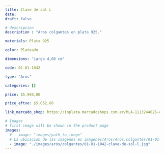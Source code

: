 ```yaml
---
title: Clave de sol L
date: 
draft: false

# descripcion
description : "Aros colgantes en plata 925."

materials: Plata 925

color: Plateado

dimensions: "Largo 4,00 cm"

code: 01-01-1042

type: "Aros"

categories: []

price: $5.940,00

price_eftvo: $5.052,00

link_mercado_shop: https://inplata.mercadoshops.com.ar/MLA-1113244025-aros-plata-925-colgantes-clave-de-sol-l-_JM

# Images
# first image will be shown in the product page
images:
  # - image: "images/path_to_image"
  # La ubicacion de las imagenes es imagenes/Aros/Aros.Colgantes/01-01-1042-clave-de-sol-l
  - image: "./images/aros/colgantes/01-01-1042-clave-de-sol-l.jpg"
---
```

